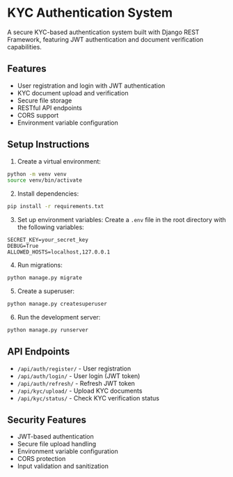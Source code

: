 # KYC Authentication System

A secure KYC-based authentication system built with Django REST Framework, featuring JWT authentication and document verification capabilities.

## Features

- User registration and login with JWT authentication
- KYC document upload and verification
- Secure file storage
- RESTful API endpoints
- CORS support
- Environment variable configuration

## Setup Instructions

1. Create a virtual environment:
```bash
python -m venv venv
source venv/bin/activate 
```

2. Install dependencies:
```bash
pip install -r requirements.txt
```

3. Set up environment variables:
Create a `.env` file in the root directory with the following variables:
```
SECRET_KEY=your_secret_key
DEBUG=True
ALLOWED_HOSTS=localhost,127.0.0.1
```

4. Run migrations:
```bash
python manage.py migrate
```

5. Create a superuser:
```bash
python manage.py createsuperuser
```

6. Run the development server:
```bash
python manage.py runserver
```

## API Endpoints

- `/api/auth/register/` - User registration
- `/api/auth/login/` - User login (JWT token)
- `/api/auth/refresh/` - Refresh JWT token
- `/api/kyc/upload/` - Upload KYC documents
- `/api/kyc/status/` - Check KYC verification status

## Security Features

- JWT-based authentication
- Secure file upload handling
- Environment variable configuration
- CORS protection
- Input validation and sanitization 